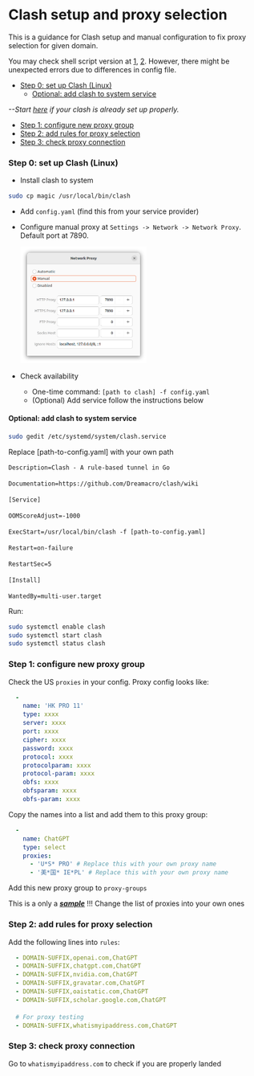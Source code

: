 # Clash setup and proxy selection

This is a guidance for Clash setup and manual configuration to fix proxy selection for given domain. 

You may check shell script version at [1](https://cndaqiang.github.io/2020/07/17/clash/), [2](https://github.com/Elegycloud/clash-for-linux-backup/blob/main/scripts/clash_proxy-selector.sh). However, there might be unexpected errors due to differences in config file.



- [Step 0: set up Clash (Linux)](#setup)
  - [Optional: add clash to system service](#sys)

*--Start [here](#group) if your clash is already set up properly.*

- [Step 1: configure new proxy group](#group)
- [Step 2: add rules for proxy selection](#rule)
- [Step 3: check proxy connection](#check)



### Step 0: set up Clash (Linux)<a name="setup"></a>

- Install clash to system

```bash
sudo cp magic /usr/local/bin/clash
```

- Add `config.yaml` (find this from your service provider)

- Configure manual proxy at `Settings -> Network -> Network Proxy`. Default port at 7890.

  <img src="./mp.png" alt="manual_proxy" style="zoom:50%;" />

- Check availability

  - One-time command: `[path to clash] -f config.yaml`
  - (Optional) Add service follow the instructions below 




#### Optional: add clash to system service<a name="sys"></a>

```bash
sudo gedit /etc/systemd/system/clash.service
```

Replace [path-to-config.yaml] with your own path

 ```
 Description=Clash - A rule-based tunnel in Go
 
 Documentation=https://github.com/Dreamacro/clash/wiki
 
 [Service]
 
 OOMScoreAdjust=-1000
 
 ExecStart=/usr/local/bin/clash -f [path-to-config.yaml]
 
 Restart=on-failure
 
 RestartSec=5
 
 [Install]
 
 WantedBy=multi-user.target
 ```



Run:

```bash
sudo systemctl enable clash
sudo systemctl start clash
sudo systemctl status clash
```





### Step 1: configure new proxy group<a name="group"></a>

Check the US `proxies` in your config. Proxy config looks like: 

```yaml
  -
    name: 'HK PRO 11'
    type: xxxx
    server: xxxx
    port: xxxx
    cipher: xxxx
    password: xxxx
    protocol: xxxx
    protocolparam: xxxx
    protocol-param: xxxx
    obfs: xxxx
    obfsparam: xxxx
    obfs-param: xxxx

```



Copy the names into a list and add them to this proxy group: 

```yaml
  -
    name: ChatGPT
    type: select
    proxies:
      - 'U*S* PRO' # Replace this with your own proxy name
      - '美*国* IE*PL' # Replace this with your own proxy name
```



Add this new proxy group to `proxy-groups`

This is a only a ***<u>sample</u>*** !!! Change the list of proxies into your own ones



### Step 2: add rules for proxy selection<a name="rule"></a>

Add the following lines into `rules`:

```yaml
  - DOMAIN-SUFFIX,openai.com,ChatGPT
  - DOMAIN-SUFFIX,chatgpt.com,ChatGPT
  - DOMAIN-SUFFIX,nvidia.com,ChatGPT
  - DOMAIN-SUFFIX,gravatar.com,ChatGPT
  - DOMAIN-SUFFIX,oaistatic.com,ChatGPT
  - DOMAIN-SUFFIX,scholar.google.com,ChatGPT
  
  # For proxy testing
  - DOMAIN-SUFFIX,whatismyipaddress.com,ChatGPT
```



### Step 3: check proxy connection<a name="check"></a>

Go to `whatismyipaddress.com` to check if you are properly landed